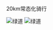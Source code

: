  20km常态化骑行

<image src="https://github.com/yangyuan-zhen/images/blob/main/%E9%AA%91%E8%A1%8C/a9f3ff47d12891aafe60aede6c1cb56.jpg?raw=true" alt="绿道"/>
<image src="https://github.com/yangyuan-zhen/images/blob/main/%E9%AA%91%E8%A1%8C/dcbba6542a7facc235302526ff6e89b.jpg?raw=true" alt="绿道"/>
